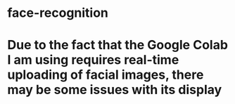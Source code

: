 # face-recognition
# Due to the fact that the Google Colab I am using requires real-time uploading of facial images, there may be some issues with its display
